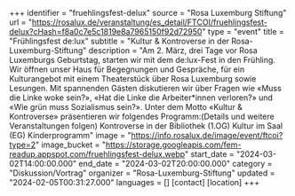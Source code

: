 +++
identifier = "fruehlingsfest-delux"
source = "Rosa Luxemburg Stiftung"
url = "https://rosalux.de/veranstaltung/es_detail/FTCOI/fruehlingsfest-delux?cHash=f8a0c7e5c1819e8a7965150f92d72950"
type = "event"
title = "Frühlingsfest de:lux"
subtitle = "Kultur & Kontroverse in der Rosa-Luxemburg-Stiftung"
description = "Am 2. März, drei Tage vor Rosa Luxemburgs Geburtstag, starten wir mit dem de:lux-Fest in den Frühling. Wir öffnen unser Haus für Begegnungen und Gespräche, für ein Kulturangebot mit einem Theaterstück über Rosa Luxemburg sowie Lesungen. Mit spannenden Gästen diskutieren wir über Fragen wie «Muss die Linke woke sein?», «Hat die Linke die Arbeiter*innen verloren?» und «Wie grün muss Sozialismus sein?».
Unter dem Motto «Kultur & Kontroverse» präsentieren wir folgendes Programm:(Details und weitere Veranstaltungen folgen)
Kontroverse in der Bibliothek (1.OG)
Kultur im Saal (EG)
Kinderprogramm"
image = "https://info.rosalux.de/image/event/ftcoi?type=2"
image_bucket = "https://storage.googleapis.com/fem-readup.appspot.com/fruehlingsfest-delux.webp"
start_date = "2024-03-02T14:00:00.000"
end_date = "2024-03-02T20:00:00.000"
category = "Diskussion/Vortrag"
organizer = "Rosa-Luxemburg-Stiftung"
updated = "2024-02-05T00:31:27.000"
languages = []
[contact]
[location]
+++